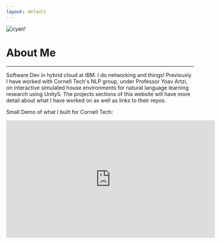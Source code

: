 ```yaml
---
layout: default
---
```



 ![cyan!](https://avatars2.githubusercontent.com/u/14955890?s=400&u=b2dded4deda40d784960e88b87a3e3d49984fd59&v=4 ) <!-- .element height="50%" width="50%" -->


# About Me
---


Software Dev in hybrid cloud at IBM. I do networking and things! Previously I have worked with Cornell Tech's NLP group, under Professor Yoav Artzi, on interactive simulated house environments for natural language learning research using Unity5. The projects sections of this website will have more detail about what I have worked on as well as links to their repos. 


<!--<a href="http://ec2-52-91-17-127.compute-1.amazonaws.com" target="_blank">Try the interactive simulation environments that I made for the NLP group at Cornell Tech</a>-->

Small Demo of what I built for Cornell Tech:

<iframe width="560" height="315" src="https://www.youtube.com/embed/EpGS5606rn8" frameborder="0" allowfullscreen></iframe>
